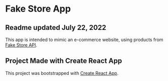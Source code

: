 # Fake Store App
Readme updated July 22, 2022
----
This app is intended to mimic an e-commerce website, using products from [Fake Store API](https://fakestoreapi.com).

## Project Made with Create React App

This project was bootstrapped with [Create React App](https://github.com/facebook/create-react-app).
